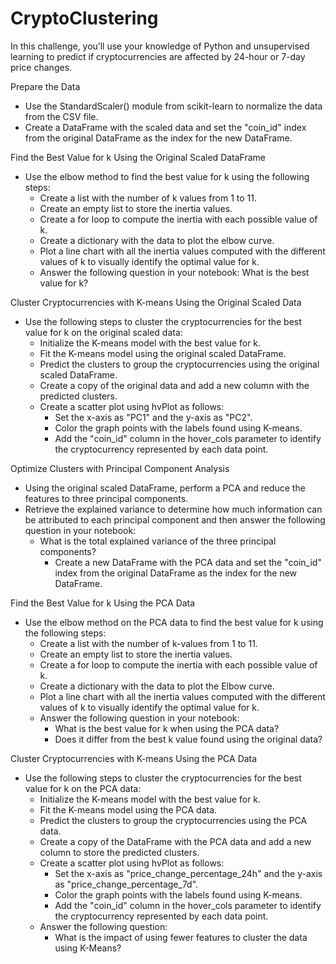 # CryptoClustering

In this challenge, you’ll use your knowledge of Python and unsupervised learning to predict if cryptocurrencies are affected by 24-hour or 7-day price changes.

Prepare the Data
- Use the StandardScaler() module from scikit-learn to normalize the data from the CSV file.
- Create a DataFrame with the scaled data and set the "coin_id" index from the original DataFrame as the index for the new DataFrame.

Find the Best Value for k Using the Original Scaled DataFrame
- Use the elbow method to find the best value for k using the following steps:
    - Create a list with the number of k values from 1 to 11.
    - Create an empty list to store the inertia values.
    - Create a for loop to compute the inertia with each possible value of k.
    - Create a dictionary with the data to plot the elbow curve.
    - Plot a line chart with all the inertia values computed with the different values of k to visually identify the optimal value for k.
    - Answer the following question in your notebook: What is the best value for k?
 
Cluster Cryptocurrencies with K-means Using the Original Scaled Data
  - Use the following steps to cluster the cryptocurrencies for the best value for k on the original scaled data:
      - Initialize the K-means model with the best value for k.
      - Fit the K-means model using the original scaled DataFrame.
      - Predict the clusters to group the cryptocurrencies using the original scaled DataFrame.
      - Create a copy of the original data and add a new column with the predicted clusters.
      - Create a scatter plot using hvPlot as follows:
          - Set the x-axis as "PC1" and the y-axis as "PC2".
          - Color the graph points with the labels found using K-means.
          - Add the "coin_id" column in the hover_cols parameter to identify the cryptocurrency represented by each data point.
       
Optimize Clusters with Principal Component Analysis
- Using the original scaled DataFrame, perform a PCA and reduce the features to three principal components.
- Retrieve the explained variance to determine how much information can be attributed to each principal component and then answer the               following question in your notebook:
  - What is the total explained variance of the three principal components?
    - Create a new DataFrame with the PCA data and set the "coin_id" index from the original DataFrame as the index for the new DataFrame.

Find the Best Value for k Using the PCA Data
- Use the elbow method on the PCA data to find the best value for k using the following steps:
  - Create a list with the number of k-values from 1 to 11.
  - Create an empty list to store the inertia values.
  - Create a for loop to compute the inertia with each possible value of k.
  - Create a dictionary with the data to plot the Elbow curve.
  - Plot a line chart with all the inertia values computed with the different values of k to visually identify the optimal value for k.
  - Answer the following question in your notebook:
      - What is the best value for k when using the PCA data?
      - Does it differ from the best k value found using the original data?

Cluster Cryptocurrencies with K-means Using the PCA Data
- Use the following steps to cluster the cryptocurrencies for the best value for k on the PCA data:
  - Initialize the K-means model with the best value for k.
  - Fit the K-means model using the PCA data.
  - Predict the clusters to group the cryptocurrencies using the PCA data.
  - Create a copy of the DataFrame with the PCA data and add a new column to store the predicted clusters.
  - Create a scatter plot using hvPlot as follows:
    - Set the x-axis as "price_change_percentage_24h" and the y-axis as "price_change_percentage_7d".
    - Color the graph points with the labels found using K-means.
    - Add the "coin_id" column in the hover_cols parameter to identify the cryptocurrency represented by each data point.
  - Answer the following question:
    - What is the impact of using fewer features to cluster the data using K-Means?
